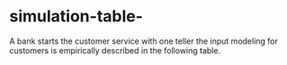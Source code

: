 # simulation-table-
A bank starts the customer service with one teller the input modeling for customers is empirically described in the following table.
